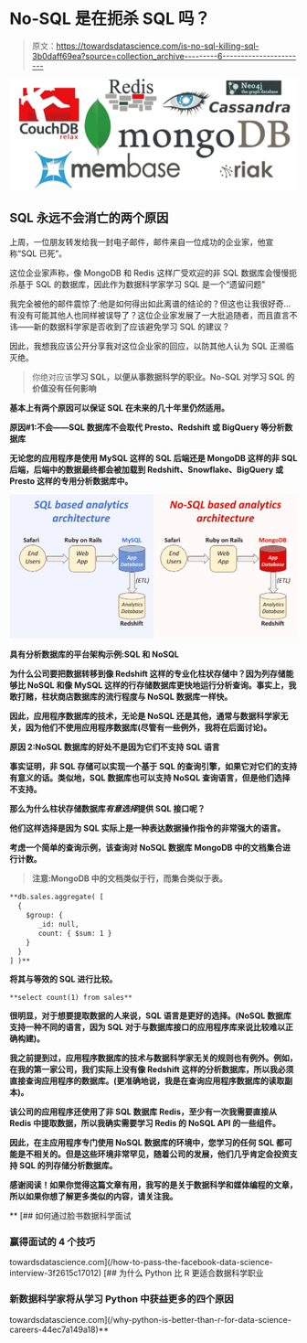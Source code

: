 # No-SQL 是在扼杀 SQL 吗？

> 原文：<https://towardsdatascience.com/is-no-sql-killing-sql-3b0daff69ea?source=collection_archive---------6----------------------->

![](img/75c6f5e594394fa8d210307cc90ea5ff.png)

## SQL 永远不会消亡的两个原因

上周，一位朋友转发给我一封电子邮件，邮件来自一位成功的企业家，他宣称“SQL 已死”。

这位企业家声称，像 MongoDB 和 Redis 这样广受欢迎的非 SQL 数据库会慢慢扼杀基于 SQL 的数据库，因此作为数据科学家学习 SQL 是一个“遗留问题”

我完全被他的邮件震惊了:他是如何得出如此离谱的结论的？但这也让我很好奇…有没有可能其他人也同样被误导了？这位企业家发展了一大批追随者，而且直言不讳——新的数据科学家是否收到了应该避免学习 SQL 的建议？

因此，我想我应该公开分享我对这位企业家的回应，以防其他人认为 SQL 正濒临灭绝。

> 你绝对应该**学习 SQL，以便从事数据科学的职业。No-SQL 对学习 SQL 的价值没有任何影响**

**基本上有两个原因可以保证 SQL 在未来的几十年里仍然适用。**

****原因#1:不会——SQL 数据库不会取代 Presto、Redshift 或 BigQuery 等分析数据库****

**无论您的应用程序是使用 MySQL 这样的 SQL 后端还是 MongoDB 这样的非 SQL 后端，后端中的数据最终都会被加载到 Redshift、Snowflake、BigQuery 或 Presto 这样的专用分析数据库中。**

**![](img/27923f2b101de5ec5917be16c821460b.png)**

**具有分析数据库的平台架构示例:SQL 和 NoSQL**

**为什么公司要把数据转移到像 Redshift 这样的专业化柱状存储中？因为列存储能够比 NoSQL 和像 MySQL 这样的行存储数据库更快地运行分析查询。事实上，我敢打赌，柱状商店数据库的流行程度与 NoSQL 数据库一样快。**

**因此，应用程序数据库的技术，无论是 NoSQL 还是其他，通常与数据科学家无关，因为他们不使用应用程序数据库(尽管有一些例外，我将在后面讨论)。**

****原因 2:NoSQL 数据库的好处不是因为它们不支持 SQL 语言****

**事实证明，非 SQL 存储可以实现一个基于 SQL 的查询引擎，如果它对它们的支持有意义的话。类似地，SQL 数据库也可以支持 NoSQL 查询语言，但是他们选择不支持。**

**那么为什么柱状存储数据库*有意选择*提供 SQL 接口呢？**

**他们这样选择是因为 SQL 实际上是一种表达数据操作指令的非常强大的语言。**

**考虑一个简单的查询示例，该查询对 NoSQL 数据库 MongoDB 中的文档集合进行计数。**

> **注意:MongoDB 中的文档类似于行，而集合类似于表。**

```
**db.sales.aggregate( [
  {
    $group: {
       _id: null,
       count: { $sum: 1 }
    }
  }
] )**
```

**将其与等效的 SQL 进行比较。**

```
**select count(1) from sales**
```

**很明显，对于想要提取数据的人来说，SQL 语言是更好的选择。(NoSQL 数据库支持一种不同的语言，因为 SQL 对于与数据库接口的应用程序库来说比较难以正确构建)。**

**我之前提到过，应用程序数据库的技术与数据科学家无关的规则也有例外。例如，在我的第一家公司，我们实际上没有像 Redshift 这样的分析数据库，所以我必须直接查询应用程序的数据库。(更准确地说，我是在查询应用程序数据库的读取副本)。**

**该公司的应用程序还使用了非 SQL 数据库 Redis，至少有一次我需要直接从 Redis 中提取数据，所以我确实需要学习 Redis 的 NoSQL API 的一些组件。**

**因此，在主应用程序专门使用 NoSQL 数据库的环境中，您学习的任何 SQL 都可能是不相关的。但是这些环境非常罕见，随着公司的发展，他们几乎肯定会投资支持 SQL 的列存储分析数据库。**

**感谢阅读！如果你觉得这篇文章有用，我写的是关于数据科学和媒体编程的文章，所以如果你想了解更多类似的内容，请关注我。**

**[](/how-to-pass-the-facebook-data-science-interview-3f2615c17012) [## 如何通过脸书数据科学面试

### 赢得面试的 4 个技巧

towardsdatascience.com](/how-to-pass-the-facebook-data-science-interview-3f2615c17012) [](/why-python-is-better-than-r-for-data-science-careers-44ec7a149a18) [## 为什么 Python 比 R 更适合数据科学职业

### 新数据科学家将从学习 Python 中获益更多的四个原因

towardsdatascience.com](/why-python-is-better-than-r-for-data-science-careers-44ec7a149a18)**